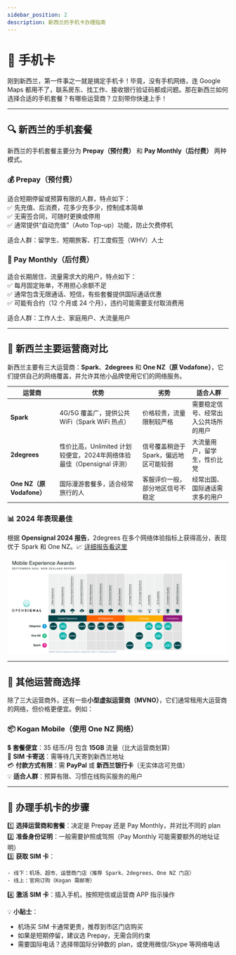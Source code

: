 ```yaml
---
sidebar_position: 2
description: 新西兰的手机卡办理指南
---
```


# 📱 手机卡

刚到新西兰，第一件事之一就是搞定手机卡！毕竟，没有手机网络，连 Google Maps 都用不了，联系房东、找工作、接收银行验证码都成问题。那在新西兰如何选择合适的手机套餐？有哪些运营商？立刻带你快速上手！  

---

## 🔍 新西兰的手机套餐

新西兰的手机套餐主要分为 **Prepay（预付费）** 和 **Pay Monthly（后付费）** 两种模式。  

### 💰 Prepay（预付费）

适合短期停留或预算有限的人群，特点如下：  
✅ 先充值、后消费，花多少充多少，控制成本简单  
✅ 无需签合同，可随时更换或停用  
✅ 通常提供“自动充值”（Auto Top-up）功能，防止欠费停机  

适合人群：留学生、短期旅客、打工度假签（WHV）人士  

### 🏦 Pay Monthly（后付费）

适合长期居住、流量需求大的用户，特点如下：  
✅ 每月固定账单，不用担心余额不足  
✅ 通常包含无限通话、短信，有些套餐提供国际通话优惠  
✅ 可能有合约（12 个月或 24 个月），违约可能需要支付取消费用  

适合人群：工作人士、家庭用户、大流量用户  

---

## 📡 新西兰主要运营商对比  

新西兰主要有三大运营商：**Spark**、**2degrees** 和 **One NZ（原 Vodafone）**，它们提供自己的网络覆盖，并允许其他小品牌使用它们的网络服务。  

| 运营商   | 优势 | 劣势 | 适合人群 |
|----------|------|------|--------|
| **Spark** | 4G/5G 覆盖广，提供公共 WiFi（Spark WiFi 热点） | 价格较贵，流量限制较严格 | 需要稳定信号、经常出入公共场所的用户 |
| **2degrees** | 性价比高，Unlimited 计划较便宜，2024年网络体验最佳（Opensignal 评测） | 信号覆盖稍逊于 Spark，偏远地区可能较弱 | 大流量用户，留学生，性价比党 |
| **One NZ（原 Vodafone）** | 国际漫游套餐多，适合经常旅行的人 | 客服评价一般，部分地区信号不稳定 | 经常出国、国际通话需求多的用户 |

### 📊 2024 年表现最佳
根据 **Opensignal 2024 报告**，2degrees 在多个网络体验指标上获得高分，表现优于 Spark 和 One NZ。📈 [详细报告看这里](https://www.opensignal.com/reports/2024/09/newzealand/mobile-network-experience)  

![Example banner](./img/MobileNetworkExperienceReport.png)

---

## 🔄 其他运营商选择  

除了三大运营商外，还有一些**小型虚拟运营商（MVNO）**，它们通常租用大运营商的网络，但价格更便宜。例如：  

### 📦 Kogan Mobile（使用 One NZ 网络）

💲 **套餐便宜**：35 纽币/月 包含 **15GB** 流量（比大运营商划算）  
🚚 **SIM 卡寄送**：需等待几天寄到新西兰地址  
💳 **付款方式有限**：需 **PayPal** 或 **新西兰银行卡**（无实体店可充值）  
💡 **适合人群**：预算有限、习惯在线购买服务的用户  

---

## 📜 办理手机卡的步骤  

1️⃣ **选择运营商和套餐**：决定是 Prepay 还是 Pay Monthly，并对比不同的 plan  
2️⃣ **准备身份证明**：一般需要护照或驾照（Pay Monthly 可能需要额外的地址证明）  
3️⃣ **获取 SIM 卡**：

    - 线下：机场、超市、运营商门店（推荐 Spark、2degrees、One NZ 门店）  
    - 线上：官网订购（Kogan 需邮寄）

4️⃣ **激活 SIM 卡**：插入手机，按照短信或运营商 APP 指示操作  

💡 **小贴士**：

- 机场买 SIM 卡通常更贵，推荐到市区门店购买  
- 如果是短期停留，建议选 Prepay，无需合同约束  
- 需要国际电话？选择带国际分钟数的 plan，或使用微信/Skype 等网络电话  
